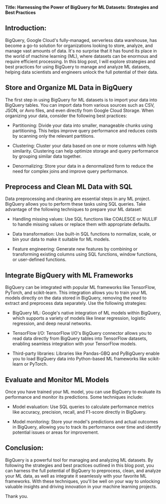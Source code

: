 **Title: Harnessing the Power of BigQuery for ML Datasets: Strategies and Best Practices**

## Introduction: ##

BigQuery, Google Cloud's fully-managed, serverless data warehouse, has become a go-to solution for organizations looking to store, analyze, and manage vast amounts of data. It's no surprise that it has found its place in the world of machine learning (ML), where datasets can be enormous and require efficient processing. In this blog post, I will explore strategies and best practices for using BigQuery to manage and analyze ML datasets, helping data scientists and engineers unlock the full potential of their data.

## Store and Organize ML Data in BigQuery ##

The first step in using BigQuery for ML datasets is to import your data into BigQuery tables. You can import data from various sources such as CSV, JSON, or Avro files, and even directly from Google Cloud Storage. When organizing your data, consider the following best practices:

- Partitioning: Divide your data into smaller, manageable chunks using partitioning. This helps improve query performance and reduces costs by scanning only the relevant partitions.

- Clustering: Cluster your data based on one or more columns with high similarity. Clustering can help optimize storage and query performance by grouping similar data together.

- Denormalizing: Store your data in a denormalized form to reduce the need for complex joins and improve query performance.

## Preprocess and Clean ML Data with SQL ##

Data preprocessing and cleaning are essential steps in any ML project. BigQuery allows you to perform these tasks using SQL queries. Take advantage of the following techniques to prepare your ML dataset:

- Handling missing values: Use SQL functions like COALESCE or NULLIF to handle missing values or replace them with appropriate defaults.

- Data transformation: Use built-in SQL functions to normalize, scale, or bin your data to make it suitable for ML models.

- Feature engineering: Generate new features by combining or transforming existing columns using SQL functions, window functions, or user-defined functions.

## Integrate BigQuery with ML Frameworks ##

BigQuery can be integrated with popular ML frameworks like TensorFlow, PyTorch, and scikit-learn. This integration allows you to train your ML models directly on the data stored in BigQuery, removing the need to extract and preprocess data separately. Use the following strategies:

- BigQuery ML: Google's native integration of ML models within BigQuery, which supports a variety of models like linear regression, logistic regression, and deep neural networks.

- TensorFlow I/O: TensorFlow I/O's BigQuery connector allows you to read data directly from BigQuery tables into TensorFlow datasets, enabling seamless integration with your TensorFlow models.

- Third-party libraries: Libraries like Pandas-GBQ and PyBigQuery enable you to load BigQuery data into Python-based ML frameworks like scikit-learn or PyTorch.

## Evaluate and Monitor ML Models ##

Once you have trained your ML model, you can use BigQuery to evaluate its performance and monitor its predictions. Some techniques include:

- Model evaluation: Use SQL queries to calculate performance metrics like accuracy, precision, recall, and F1-score directly in BigQuery.

- Model monitoring: Store your model's predictions and actual outcomes in BigQuery, allowing you to track its performance over time and identify potential issues or areas for improvement.

## Conclusion: ##

BigQuery is a powerful tool for managing and analyzing ML datasets. By following the strategies and best practices outlined in this blog post, you can harness the full potential of BigQuery to preprocess, clean, and analyze your ML data, as well as integrate it seamlessly with your favorite ML frameworks. With these techniques, you'll be well on your way to unlocking valuable insights and driving innovation in your machine learning projects.

Thank you. 
